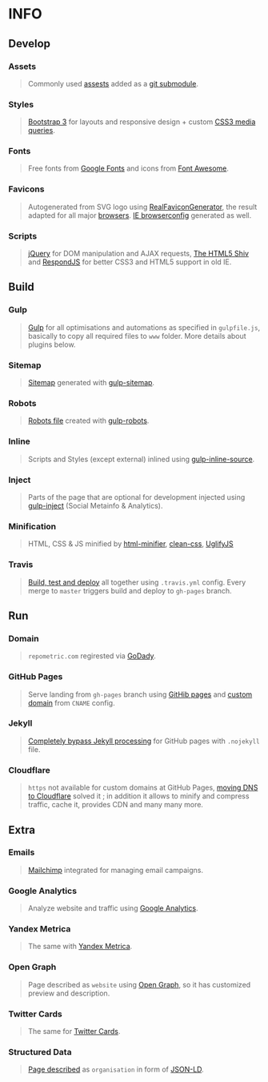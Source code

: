 # INFO

## Develop
### Assets
> Commonly used [assests](https://github.com/repometric/assets) added as a [git submodule](https://github.com/blog/2104-working-with-submodules).
### Styles
> [Bootstrap 3](https://getbootstrap.com/) for layouts and responsive design + custom [CSS3 media queries](https://www.w3schools.com/css/css_rwd_mediaqueries.asp).
### Fonts
> Free fonts from [Google Fonts](https://fonts.google.com/) and icons from [Font Awesome](http://fontawesome.io/).
### Favicons
> Autogenerated from SVG logo using [RealFaviconGenerator](https://realfavicongenerator.net/faq), the result adapted for all major [browsers](https://realfavicongenerator.net/favicon_compatibility). [IE browserconfig](https://msdn.microsoft.com/en-us/library/dn320426) generated as well.
### Scripts
> [jQuery](https://jquery.com/) for DOM manipulation and AJAX requests, [The HTML5 Shiv](https://github.com/aFarkas/html5shiv) and [RespondJS](https://github.com/scottjehl/Respond) for better CSS3 and HTML5 support in old IE.

## Build
### Gulp
> [Gulp](http://gulpjs.com/) for all optimisations and automations as specified in `gulpfile.js`, basically to copy all required files to `www` folder. More details about plugins below.
### Sitemap
> [Sitemap](https://www.sitemaps.org) generated with [gulp-sitemap](https://www.npmjs.com/package/gulp-sitemap).
### Robots
> [Robots file](http://www.robotstxt.org/) created with [gulp-robots](https://www.npmjs.com/package/gulp-robots).
### Inline
> Scripts and Styles (except external) inlined using [gulp-inline-source](https://www.npmjs.com/package/gulp-inline-source).
### Inject
> Parts of the page that are optional for development injected using [gulp-inject](https://www.npmjs.com/package/gulp-inject) (Social Metainfo & Analytics).
### Minification
> HTML, CSS & JS minified by [html-minifier](http://kangax.github.io/html-minifier/), [clean-css](https://jakubpawlowicz.github.io/clean-css/), [UglifyJS](http://lisperator.net/uglifyjs/)
### Travis
> [Build, test and deploy](https://travis-ci.org/repometric/landing) all together using `.travis.yml` config. Every merge to `master` triggers build and deploy to `gh-pages` branch.

## Run
### Domain
> `repometric.com` regirested via [GoDady](https://godaddy.com).
### GitHub Pages
> Serve landing from `gh-pages` branch using [GitHib pages](https://pages.github.com/) and [custom domain](https://help.github.com/articles/using-a-custom-domain-with-github-pages/) from `CNAME` config.
### Jekyll
> [Completely bypass Jekyll processing](https://github.com/blog/572-bypassing-jekyll-on-github-pages) for GitHub pages with `.nojekyll` file.
### Cloudflare
> `https` not available for custom domains at GitHub Pages, [moving DNS to Cloudflare](https://hackernoon.com/set-up-ssl-on-github-pages-with-custom-domains-for-free-a576bdf51bc) solved it
; in addition it allows to minify and compress traffic, cache it, provides CDN and many many more.

## Extra
### Emails
> [Mailchimp](https://mailchimp.com/) integrated for managing email campaigns.
### Google Analytics
> Analyze website and traffic using [Google Analytics](https://www.google.com/analytics).
### Yandex Metrica
> The same with [Yandex Metrica](https://metrica.yandex.com).
### Open Graph
> Page described as `website` using [Open Graph](http://ogp.me/), so it has customized preview and description.
### Twitter Cards
> The same for [Twitter Cards](https://developer.twitter.com/en/docs/tweets/optimize-with-cards/overview/markup).
### Structured Data
> [Page described](http://schema.org/) as `organisation` in form of [JSON-LD](https://developers.google.com/search/docs/guides/intro-structured-data#structured-data-format).

